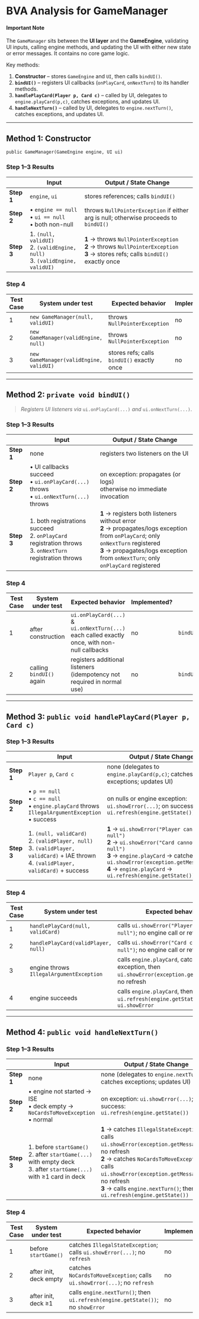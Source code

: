 # BVA Analysis for **GameManager**

#### Important Note

The `GameManager` sits between the **UI layer** and the **GameEngine**, validating UI inputs, calling engine methods, and updating the UI with either new state or error messages. It contains no core game logic.

Key methods:

1. **Constructor** – stores `GameEngine` and `UI`, then calls `bindUI()`.
2. **`bindUI()`** – registers UI callbacks (`onPlayCard`, `onNextTurn`) to its handler methods.
3. **`handlePlayCard(Player p, Card c)`** – called by UI, delegates to `engine.playCard(p,c)`, catches exceptions, and updates UI.
4. **`handleNextTurn()`** – called by UI, delegates to `engine.nextTurn()`, catches exceptions, and updates UI.

---

## Method 1: **Constructor**

`public GameManager(GameEngine engine, UI ui)`

### Step 1–3 Results

|            | Input                                                                                 | Output / State Change                                                                                                                |
| ---------- | ------------------------------------------------------------------------------------- | ------------------------------------------------------------------------------------------------------------------------------------ |
| **Step 1** | `engine`, `ui`                                                                        | stores references; calls `bindUI()`                                                                                                  |
| **Step 2** | • `engine == null`  <br> • `ui == null`  <br> • both non-null                         | throws `NullPointerException` if either arg is null; otherwise proceeds to `bindUI()`                                                |
| **Step 3** | 1. `(null, validUI)`  <br> 2. `(validEngine, null)`  <br> 3. `(validEngine, validUI)` | **1** → throws `NullPointerException`<br>**2** → throws `NullPointerException`<br>**3** → stores refs; calls `bindUI()` exactly once |

### Step 4

| Test Case | System under test                       | Expected behavior                          | Implemented? | Test name                                           |
| --------- | --------------------------------------- | ------------------------------------------ | ------------ | --------------------------------------------------- |
| 1         | `new GameManager(null, validUI)`        | throws `NullPointerException`              | no           | `constructor_nullEngine_throwsNullPointerException` |
| 2         | `new GameManager(validEngine, null)`    | throws `NullPointerException`              | no           | `constructor_nullUI_throwsNullPointerException`     |
| 3         | `new GameManager(validEngine, validUI)` | stores refs; calls `bindUI()` exactly once | no           | `constructor_validArgs_callsBindUIOnce`             |

---

## Method 2: **`private void bindUI()`**

> *Registers UI listeners via* `ui.onPlayCard(...)` *and* `ui.onNextTurn(...)`.

### Step 1–3 Results

|            | Input                                                                                                           | Output / State Change                                                                                                                                                                                                    |
| ---------- | --------------------------------------------------------------------------------------------------------------- | ------------------------------------------------------------------------------------------------------------------------------------------------------------------------------------------------------------------------ |
| **Step 1** | none                                                                                                            | registers two listeners on the UI                                                                                                                                                                                        |
| **Step 2** | • UI callbacks succeed <br> • `ui.onPlayCard(...)` throws <br> • `ui.onNextTurn(...)` throws                    | on exception: propagates (or logs) <br> otherwise no immediate invocation                                                                                                                                                |
| **Step 3** | 1. both registrations succeed <br> 2. `onPlayCard` registration throws <br> 3. `onNextTurn` registration throws | **1** → registers both listeners without error<br>**2** → propagates/logs exception from `onPlayCard`; only `onNextTurn` registered<br>**3** → propagates/logs exception from `onNextTurn`; only `onPlayCard` registered |

### Step 4

| Test Case | System under test        | Expected behavior                                                                             | Implemented? | Test name                                  |
| --------- | ------------------------ | --------------------------------------------------------------------------------------------- | ------------ | ------------------------------------------ |
| 1         | after construction       | `ui.onPlayCard(...)` & `ui.onNextTurn(...)` each called exactly once, with non-null callbacks | no           | `bindUI_registersBothListenersExactlyOnce` |
| 2         | calling `bindUI()` again | registers additional listeners (idempotency not required in normal use)                       | no           | `bindUI_idempotentWhenCalledOnce`          |

---

## Method 3: **`public void handlePlayCard(Player p, Card c)`**

### Step 1–3 Results

|            | Input                                                                                                                                                | Output / State Change                                                                                                                                                                                                                               |
| ---------- | ---------------------------------------------------------------------------------------------------------------------------------------------------- | --------------------------------------------------------------------------------------------------------------------------------------------------------------------------------------------------------------------------------------------------- |
| **Step 1** | `Player p`, `Card c`                                                                                                                                 | none (delegates to `engine.playCard(p,c)`; catches exceptions; updates UI)                                                                                                                                                                          |
| **Step 2** | • `p == null`  <br> • `c == null`  <br> • `engine.playCard` throws `IllegalArgumentException`  <br> • success                                        | on nulls or engine exception: `ui.showError(...)`; on success: `ui.refresh(engine.getState())`                                                                                                                                                      |
| **Step 3** | 1. `(null, validCard)`  <br> 2. `(validPlayer, null)`  <br> 3. `(validPlayer, validCard)` + IAE thrown  <br> 4. `(validPlayer, validCard)` + success | **1** → `ui.showError("Player cannot be null")`<br>**2** → `ui.showError("Card cannot be null")`<br>**3** → `engine.playCard` → catches IAE → `ui.showError(exception.getMessage())`<br>**4** → `engine.playCard` → `ui.refresh(engine.getState())` |

### Step 4

| Test Case | System under test                        | Expected behavior                                                                                   | Implemented? | Test name                              |
| --------- | ---------------------------------------- | --------------------------------------------------------------------------------------------------- | ------------ | -------------------------------------- |
| 1         | `handlePlayCard(null, validCard)`        | calls `ui.showError("Player cannot be null")`; no engine call or refresh                            | no           | `handlePlayCard_nullPlayer_showsError` |
| 2         | `handlePlayCard(validPlayer, null)`      | calls `ui.showError("Card cannot be null")`; no engine call or refresh                              | no           | `handlePlayCard_nullCard_showsError`   |
| 3         | engine throws `IllegalArgumentException` | calls `engine.playCard`, catches exception, then `ui.showError(exception.getMessage())`; no refresh | no           | `handlePlayCard_engineIAE_showsError`  |
| 4         | engine succeeds                          | calls `engine.playCard`, then `ui.refresh(engine.getState())`; no `ui.showError`                    | no           | `handlePlayCard_success_refreshesUI`   |


---

## Method 4: **`public void handleNextTurn()`**

### Step 1–3 Results

|            | Input                                                                                                                        | Output / State Change                                                                                                                                                                                                                                                              |
| ---------- | ---------------------------------------------------------------------------------------------------------------------------- | ---------------------------------------------------------------------------------------------------------------------------------------------------------------------------------------------------------------------------------------------------------------------------------- |
| **Step 1** | none                                                                                                                         | none (delegates to `engine.nextTurn()`; catches exceptions; updates UI)                                                                                                                                                                                                            |
| **Step 2** | • engine not started → ISE  <br> • deck empty → `NoCardsToMoveException`  <br> • normal                                      | on exception: `ui.showError(...)`; on success: `ui.refresh(engine.getState())`                                                                                                                                                                                                     |
| **Step 3** | 1. before `startGame()`  <br> 2. after `startGame(...)` with empty deck  <br> 3. after `startGame(...)` with ≥1 card in deck | **1** → catches `IllegalStateException`; calls `ui.showError(exception.getMessage())`; no refresh<br>**2** → catches `NoCardsToMoveException`; calls `ui.showError(exception.getMessage())`; no refresh<br>**3** → calls `engine.nextTurn()`; then `ui.refresh(engine.getState())` |

### Step 4

| Test Case | System under test      | Expected behavior                                                               | Implemented? | Test name                              |
| --------- | ---------------------- | ------------------------------------------------------------------------------- | ------------ | -------------------------------------- |
| 1         | before `startGame()`   | catches `IllegalStateException`; calls `ui.showError(...)`; no `refresh`        | no           | `handleNextTurn_beforeInit_showsError` |
| 2         | after init, deck empty | catches `NoCardsToMoveException`; calls `ui.showError(...)`; no `refresh`       | no           | `handleNextTurn_emptyDeck_showsError`  |
| 3         | after init, deck ≥1    | calls `engine.nextTurn()`; then `ui.refresh(engine.getState())`; no `showError` | no           | `handleNextTurn_success_refreshesUI`   |